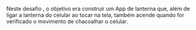 Neste desafio , o objetivo era construir um App de lanterna que, além de ligar a lanterna do celular ao tocar na tela, também acende quando for verificado o movimento de chacoalhar o celular. 
